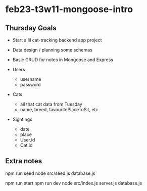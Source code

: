 # feb23-t3w11-mongoose-intro

## Thursday Goals

- Start a lil cat-tracking backend app project
- Data design / planning some schemas
- Basic CRUD for notes in Mongoose and Express


- Users 
	- username
	- password
- Cats 
	- all that cat data from Tuesday 
	- name, breed, favouritePlaceToSit, etc 
- Sightings 
	- date
	- place
	- User.id
	- Cat.id 






## Extra notes 

npm run seed
node src/seed.js
	database.js

npm run start
npm run dev
node src/index.js
	server.js
		database.js 



